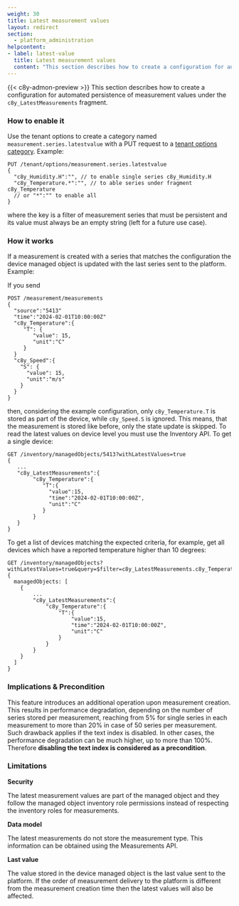 ```yaml
---
weight: 30
title: Latest measurement values
layout: redirect
section:
  - platform_administration
helpcontent:
- label: latest-value
  title: Latest measurement values
  content: "This section describes how to create a configuration for automated persistence of measurement values under the `c8y_LatestMeasurements` fragment.. If a measurement is created with a series that matches the configuration the device managed object is updated with the last series sent to the platform."
---
```

{{< c8y-admon-preview >}}
This section describes how to create a configuration for automated persistence of measurement values under the `c8y_LatestMeasurements` fragment. 

### How to enable it

Use the tenant options to create a category named `measurement.series.latestvalue` with a PUT request to a [tenant options category](https://cumulocity.com/api/core/#operation/putCategoryOptionResource).
Example:
```
PUT /tenant/options/measurement.series.latestvalue
{
  "c8y_Humidity.H":"", // to enable single series c8y_Humidity.H
  "c8y_Temperature.*":"", // to able series under fragment c8y_Temperature
  // or "*":"" to enable all
}
```
where the key is a filter of measurement series that must be persistent and its value must always be an empty string (left for a future use case).

### How it works

If a measurement is created with a series that matches the configuration the device managed object
is updated with the last series sent to the platform.
Example:

If you send
```
POST /measurement/measurements
{
  "source":"5413"
  "time":"2024-02-01T10:00:00Z"
  "c8y_Temperature":{
     "T": {
        "value": 15,
        "unit":"C"
     }
  }
  "c8y_Speed":{
    "S": {
      "value": 15,
      "unit":"m/s"
    }
  }
}
```
then,  considering the example configuration, only `c8y_Temperature.T` is stored as part of the device, while `c8y_Speed.S` is ignored.
This means, that the measurement is stored like before, only the state update is skipped.
To read the latest values on device level you must use the Inventory API.
To get a single device:
```
GET /inventory/managedObjects/5413?withLatestValues=true
{
   ...
   "c8y_LatestMeasurements":{
        "c8y_Temperature":{
           "T":{
             "value":15,
             "time":"2024-02-01T10:00:00Z",
             "unit":"C"
           }
        }
   }
}
```
To get a list of devices matching the expected criteria,
for example, get all devices which have a reported temperature higher than 10 degrees:

```
GET /inventory/managedObjects?withLatestValues=true&query=$filter=c8y_LatestMeasurements.c8y_Temperature.T.value+gt+10
{
  managedObjects: [
    {
        ...
        "c8y_LatestMeasurements":{
            "c8y_Temperature":{
                "T":{
                    "value":15,
                    "time":"2024-02-01T10:00:00Z",
                    "unit":"C"
                }
            }
        }
    }
  ]
}
```
### Implications & Precondition

This feature introduces an additional operation upon measurement creation.
This results in performance degradation, depending on the number of series
stored per measurement, reaching from 5% for single series in each measurement to
more than 20% in case of 50 series per measurement. Such drawback applies if the text index is disabled. In other cases,
the performance degradation can be much higher, up to more than 100%. Therefore
**disabling the text index is considered as a precondition**.

### Limitations

**Security**

The latest measurement values are part of the managed object and they follow the managed object inventory role permissions instead of respecting the inventory roles for measurements.

**Data model**

The latest measurements do not store the measurement type. This information
can be obtained using the Measurements API.

**Last value**

The value stored in the device managed object is the last value sent to the platform.
If the order of measurement delivery to the platform is different from the measurement creation time
then the latest values will also be affected.
